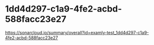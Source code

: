 # 1dd4d297-c1a9-4fe2-acbd-588facc23e27
https://sonarcloud.io/summary/overall?id=examly-test_1dd4d297-c1a9-4fe2-acbd-588facc23e27
